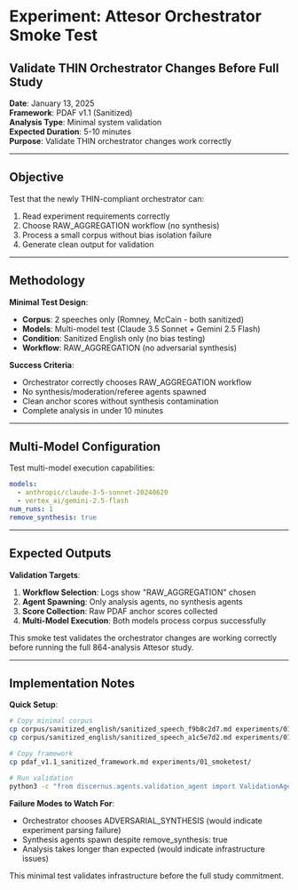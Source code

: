 # Experiment: Attesor Orchestrator Smoke Test
## Validate THIN Orchestrator Changes Before Full Study

**Date**: January 13, 2025  
**Framework**: PDAF v1.1 (Sanitized)  
**Analysis Type**: Minimal system validation  
**Expected Duration**: 5-10 minutes  
**Purpose**: Validate THIN orchestrator changes work correctly

---

## Objective

Test that the newly THIN-compliant orchestrator can:
1. Read experiment requirements correctly
2. Choose RAW_AGGREGATION workflow (no synthesis)
3. Process a small corpus without bias isolation failure
4. Generate clean output for validation

---

## Methodology

**Minimal Test Design**:
- **Corpus**: 2 speeches only (Romney, McCain - both sanitized)
- **Models**: Multi-model test (Claude 3.5 Sonnet + Gemini 2.5 Flash)
- **Condition**: Sanitized English only (no bias testing)
- **Workflow**: RAW_AGGREGATION (no adversarial synthesis)

**Success Criteria**:
- Orchestrator correctly chooses RAW_AGGREGATION workflow
- No synthesis/moderation/referee agents spawned
- Clean anchor scores without synthesis contamination
- Complete analysis in under 10 minutes

---

## Multi-Model Configuration

Test multi-model execution capabilities:

```yaml
models:
  - anthropic/claude-3-5-sonnet-20240620
  - vertex_ai/gemini-2.5-flash
num_runs: 1
remove_synthesis: true
```

---

## Expected Outputs

**Validation Targets**:
1. **Workflow Selection**: Logs show "RAW_AGGREGATION" chosen
2. **Agent Spawning**: Only analysis agents, no synthesis agents
3. **Score Collection**: Raw PDAF anchor scores collected
4. **Multi-Model Execution**: Both models process corpus successfully

This smoke test validates the orchestrator changes are working correctly before running the full 864-analysis Attesor study.

---

## Implementation Notes

**Quick Setup**:
```bash
# Copy minimal corpus
cp corpus/sanitized_english/sanitized_speech_f9b8c2d7.md experiments/01_smoketest/corpus/
cp corpus/sanitized_english/sanitized_speech_a1c5e7d2.md experiments/01_smoketest/corpus/

# Copy framework
cp pdaf_v1.1_sanitized_framework.md experiments/01_smoketest/

# Run validation
python3 -c "from discernus.agents.validation_agent import ValidationAgent; ValidationAgent().validate_and_execute_sync('experiments/01_smoketest/pdaf_v1.1_sanitized_framework.md', 'experiments/01_smoketest/smoketest_experiment.md', 'experiments/01_smoketest/corpus')"
```

**Failure Modes to Watch For**:
- Orchestrator chooses ADVERSARIAL_SYNTHESIS (would indicate experiment parsing failure)
- Synthesis agents spawn despite remove_synthesis: true
- Analysis takes longer than expected (would indicate infrastructure issues)

This minimal test validates infrastructure before the full study commitment. 
